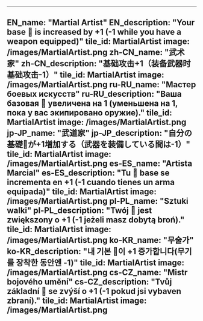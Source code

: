 ---

EN_name: "Martial Artist"
EN_description: "Your base 🔸 is increased by +1 (-1 while you have a weapon equipped)"
tile_id: MartialArtist
image: /images/MartialArtist.png
zh-CN_name: "武术家"
zh-CN_description: "基础攻击+1（装备武器时基础攻击-1）"
tile_id: MartialArtist
image: /images/MartialArtist.png
ru-RU_name: "Мастер боевых искусств"
ru-RU_description: "Ваша базовая 🔸 увеличена на 1 (уменьшена на 1, пока у вас экипировано оружие)."
tile_id: MartialArtist
image: /images/MartialArtist.png
jp-JP_name: "武道家"
jp-JP_description: "自分の基礎🔸が+1増加する（武器を装備している間は-1）"
tile_id: MartialArtist
image: /images/MartialArtist.png
es-ES_name: "Artista Marcial"
es-ES_description: "Tu 🔸 base se incrementa en +1 (-1 cuando tienes un arma equipada)"
tile_id: MartialArtist
image: /images/MartialArtist.png
pl-PL_name: "Sztuki walki"
pl-PL_description: "Twój 🔸 jest zwiększony o +1 (-1 jeżeli masz dobytą broń)."
tile_id: MartialArtist
image: /images/MartialArtist.png
ko-KR_name: "무술가"
ko-KR_description: "내 기본 🔸이 +1 증가합니다(무기를 장착한 동안엔 -1)"
tile_id: MartialArtist
image: /images/MartialArtist.png
cs-CZ_name: "Mistr bojového umění"
cs-CZ_description: "Tvůj základní 🔸 se zvýší o +1 (-1 pokud jsi vybaven zbraní)."
tile_id: MartialArtist
image: /images/MartialArtist.png
---